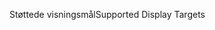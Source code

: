 <span data-ttu-id="88c59-101">Støttede visningsmål</span><span class="sxs-lookup"><span data-stu-id="88c59-101">Supported Display Targets</span></span>
